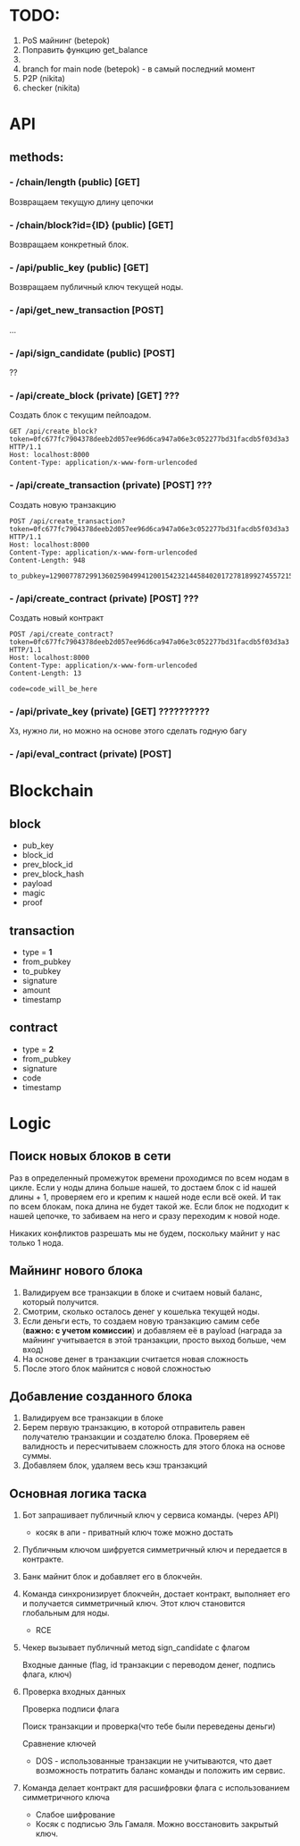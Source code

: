 # TODO:

1. PoS майнинг (betepok)
2. Поправить функцию get_balance
3. ​
4. branch for main node (betepok) - в самый последний момент
5. P2P (nikita)
6. checker (nikita)

# API

## methods:

### - /chain/length (public) [GET]

Возвращаем текущую длину цепочки

### - /chain/block?id={ID} (public) [GET]

Возвращаем конкретный блок.

### - /api/public_key (public) [GET]

Возвращаем публичный ключ текущей ноды.

### - /api/get_new_transaction [POST]

...

### - /api/sign_candidate (public) [POST]

??

### - /api/create_block (private) [GET] ???

Создать блок с текущим пейлоадом.

```HTTP
GET /api/create_block?token=0fc677fc7904378deeb2d057ee96d6ca947a06e3c052277bd31facdb5f03d3a3 HTTP/1.1
Host: localhost:8000
Content-Type: application/x-www-form-urlencoded
```

### - /api/create_transaction (private) [POST] ???

Создать новую транзакцию

```HTTP
POST /api/create_transaction?token=0fc677fc7904378deeb2d057ee96d6ca947a06e3c052277bd31facdb5f03d3a3 HTTP/1.1
Host: localhost:8000
Content-Type: application/x-www-form-urlencoded
Content-Length: 948

to_pubkey=129007787299136025904994120015423214458402017278189927455721509946613613371759918809892683242436185202242780144741446060454905083301024137166388270435508673765159863572933907131052385589219829571211822820478435287467659647573336309016186090376384062782587703890857980040812238476428796813159139144631735811167,18036667493436683186281965268161327276194410371342915267286965082681310688928951965397731977554442489357986959732809976837907538057577467019379820342184425188240565259406249472870656543586299655465129403609782306073211386904010771500402174589391749351830409079811059867868371066214294349033637935809686124610,14361218684856120777117758320050044433386800560864012367227493350610807717769946767891002432118544676002750979118019443116013783124634108262262064313491992323880514096872968553385930094267880820415784839702378387067640695975551774781460297735546088577291601245598593240020974668342752730176715415618456814189&amount=123
```

###  - /api/create_contract (private) [POST] ???

Создать новый контракт

```HTTP
POST /api/create_contract?token=0fc677fc7904378deeb2d057ee96d6ca947a06e3c052277bd31facdb5f03d3a3 HTTP/1.1
Host: localhost:8000
Content-Type: application/x-www-form-urlencoded
Content-Length: 13

code=code_will_be_here
```

### - /api/private_key (private) [GET] ??????????

Хз, нужно ли, но можно на основе этого сделать годную багу

### - /api/eval_contract (private) [POST]

# Blockchain

## block

- pub_key
- block_id
- prev_block_id
- prev_block_hash
- payload
- magic
- proof

## transaction

- type = **1**
- from_pubkey
- to_pubkey
- signature
- amount
- timestamp

## contract

- type = **2**
- from_pubkey
- signature
- code
- timestamp

# Logic

## Поиск новых блоков в сети

Раз в определенный промежуток времени проходимся по всем нодам в цикле. Если у ноды длина больше нашей, то достаем блок с id нашей длины + 1, проверяем его и крепим к нашей ноде если всё окей. И так по всем блокам, пока длина не будет такой же. Если блок не подходит к нашей цепочке, то забиваем на него и сразу переходим к новой ноде. 

Никаких конфликтов разрешать мы не будем, поскольку майнит у нас только 1 нода.

## Майнинг нового блока

1. Валидируем все транзакции в блоке и считаем новый баланс, который получится.
2. Смотрим, сколько осталось денег у кошелька текущей ноды. 
3. Если деньги есть, то создаем новую транзакцию самим себе (**важно: с учетом комиссии**) и добавляем её в payload (награда за майнинг учитывается в этой транзакции, просто выход больше, чем вход)
4. На основе денег в транзакции считается новая сложность
5. После этого блок майнится с новой сложностью

## Добавление созданного блока

1. Валидируем все транзакции в блоке
2. Берем первую транзакцию, в которой отправитель равен получателю транзакции и создателю блока. Проверяем её валидность и пересчитываем сложность для этого блока на основе суммы.
3. Добавляем блок, удаляем весь кэш транзакций

## Основная логика таска

1. Бот запрашивает публичный ключ у сервиса команды. (через API) 

   - косяк в апи - приватный ключ тоже можно достать

2. Публичным ключом шифруется симметричный ключ и передается в контракте.

3. Банк майнит блок и добавляет его в блокчейн.

4. Команда синхронизирует блокчейн, достает контракт, выполняет его и получается симметричный ключ. Этот ключ становится глобальным для ноды.

   - RCE

5. Чекер вызывает публичный метод sign_candidate с флагом

   Входные данные (flag, id транзакции с переводом денег, подпись флага, ключ)

6. Проверка входных данных

   Проверка подписи флага

   Поиск транзакции и проверка(что тебе были переведены деньги)

   Сравнение ключей

   - DOS - использованные транзакции не учитываются, что дает возможность потратить баланс команды и положить им сервис.

7. Команда делает контракт для расшифровки флага с использованием симметричного ключа

   - Слабое шифрование
   - Косяк с подписью Эль Гамаля. Можно восстановить закрытый ключ.